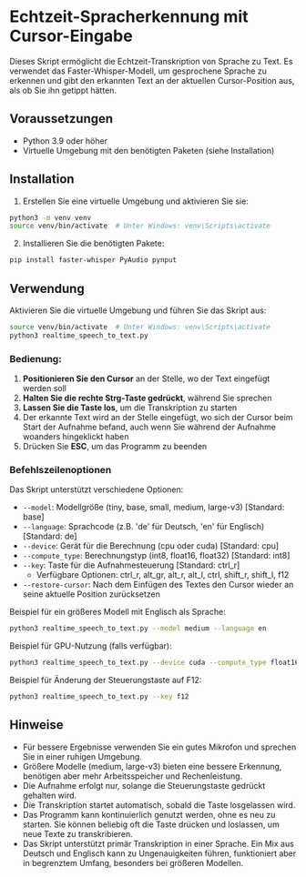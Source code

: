 # Echtzeit-Spracherkennung mit Cursor-Eingabe

Dieses Skript ermöglicht die Echtzeit-Transkription von Sprache zu Text. Es verwendet das Faster-Whisper-Modell, um gesprochene Sprache zu erkennen und gibt den erkannten Text an der aktuellen Cursor-Position aus, als ob Sie ihn getippt hätten.

## Voraussetzungen

- Python 3.9 oder höher
- Virtuelle Umgebung mit den benötigten Paketen (siehe Installation)

## Installation

1. Erstellen Sie eine virtuelle Umgebung und aktivieren Sie sie:

```bash
python3 -m venv venv
source venv/bin/activate  # Unter Windows: venv\Scripts\activate
```

2. Installieren Sie die benötigten Pakete:

```bash
pip install faster-whisper PyAudio pynput
```

## Verwendung

Aktivieren Sie die virtuelle Umgebung und führen Sie das Skript aus:

```bash
source venv/bin/activate  # Unter Windows: venv\Scripts\activate
python3 realtime_speech_to_text.py
```

### Bedienung:

1. **Positionieren Sie den Cursor** an der Stelle, wo der Text eingefügt werden soll
2. **Halten Sie die rechte Strg-Taste gedrückt**, während Sie sprechen
3. **Lassen Sie die Taste los**, um die Transkription zu starten
4. Der erkannte Text wird an der Stelle eingefügt, wo sich der Cursor beim Start der Aufnahme befand, auch wenn Sie während der Aufnahme woanders hingeklickt haben
5. Drücken Sie **ESC**, um das Programm zu beenden

### Befehlszeilenoptionen

Das Skript unterstützt verschiedene Optionen:

- `--model`: Modellgröße (tiny, base, small, medium, large-v3) [Standard: base]
- `--language`: Sprachcode (z.B. 'de' für Deutsch, 'en' für Englisch) [Standard: de]
- `--device`: Gerät für die Berechnung (cpu oder cuda) [Standard: cpu]
- `--compute_type`: Berechnungstyp (int8, float16, float32) [Standard: int8]
- `--key`: Taste für die Aufnahmesteuerung [Standard: ctrl_r]
  - Verfügbare Optionen: ctrl_r, alt_gr, alt_r, alt_l, ctrl, shift_r, shift_l, f12
- `--restore-cursor`: Nach dem Einfügen des Textes den Cursor wieder an seine aktuelle Position zurücksetzen

Beispiel für ein größeres Modell mit Englisch als Sprache:

```bash
python3 realtime_speech_to_text.py --model medium --language en
```

Beispiel für GPU-Nutzung (falls verfügbar):

```bash
python3 realtime_speech_to_text.py --device cuda --compute_type float16
```

Beispiel für Änderung der Steuerungstaste auf F12:

```bash
python3 realtime_speech_to_text.py --key f12
```

## Hinweise

- Für bessere Ergebnisse verwenden Sie ein gutes Mikrofon und sprechen Sie in einer ruhigen Umgebung.
- Größere Modelle (medium, large-v3) bieten eine bessere Erkennung, benötigen aber mehr Arbeitsspeicher und Rechenleistung.
- Die Aufnahme erfolgt nur, solange die Steuerungstaste gedrückt gehalten wird.
- Die Transkription startet automatisch, sobald die Taste losgelassen wird.
- Das Programm kann kontinuierlich genutzt werden, ohne es neu zu starten. Sie können beliebig oft die Taste drücken und loslassen, um neue Texte zu transkribieren.
- Das Skript unterstützt primär Transkription in einer Sprache. Ein Mix aus Deutsch und Englisch kann zu Ungenauigkeiten führen, funktioniert aber in begrenztem Umfang, besonders bei größeren Modellen.
